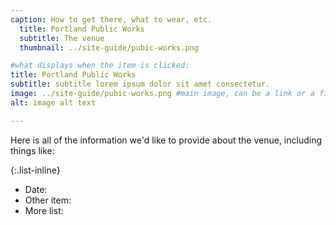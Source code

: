 ```yaml
---
caption: How to get there, what to wear, etc.
  title: Portland Public Works
  subtitle: The venue
  thumbnail: ../site-guide/pubic-works.png

#what displays when the item is clicked:
title: Portland Public Works
subtitle: subtitle lorem ipsum dolor sit amet consectetur.
image: ../site-guide/pubic-works.png #main image, can be a link or a file in assets/img/portfolio
alt: image alt text

---
```

Here is all of the information we'd like to provide about the venue, including things like:

{:.list-inline}
- Date:
- Other item:
- More list:
